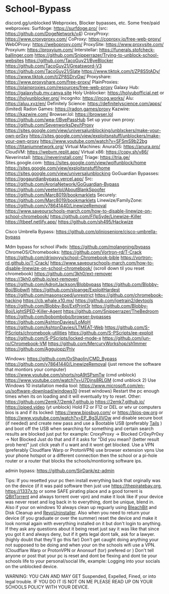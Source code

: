 # School-Bypass
discord.gg/unblocked
Webproxies, Blocker bypasses, etc.
Some free/paid webproxies:
  Surfdoge: https://surfdoge.pro/ (src: https://github.com/DogeNetwork/v4)
  CroxyProxy: https://www.croxyproxy.com/
  CoProxy: https://coproxy.io/free-web-proxy/
  WebOProxy: https://weboproxy.com/
  ProxySite: https://www.proxysite.com/
  Proxyium: https://proxyium.com/
  Interstellar: https://funerals.stofcheck-ballinger.com
  https://github.com/Snipperrazer/Trying-to-unblock-school-websites
  https://github.com/TacoGuy21/ByeBlocker
  https://github.com/TacoGuy21/Greatsword-V3
  https://github.com/TacoGuy21/Slate
  https://www.tiktok.com/t/ZP8S5tADy/
  https://www.tiktok.com/t/ZP8SDrvGw/
  Proxyshare: 
      https://www.proxyshare.com/free-proxy/
  PlainProxies: https://plainproxies.com/resources/free-web-proxy
  Galaxy Hub: https://galaxyhub.my.canva.site
  Holy Unblocker: https://holyubofficial.net or https://holyunblocker.org/
  Incognito: https://incog.works/
  Alu: https://aluu.xyz/en/
  Definitely Science: https://definitelyscience.com/apps/ (limited)
  Radon Games: https://radon.games/proxy
  Kazwire: https://kazwire.com/
  Browser.lol: https://browser.lol
  https://github.com/wea-f/ByePassHub
Set up your own proxy:
  https://github.com/SevenworksDev/tProxy
  https://sites.google.com/view/universalunblocking/unblxckers/make-your-own-pr0xy
  https://sites.google.com/view/exploitsnstuff/unblockers/make-your-own-proxy
  https://www.youtube.com/watch?v=SFSmS9b22bg
  https://titaniumnetwork.org/
Virtual Machines:
  AnuraOS: https://anura.pro/
  CloudVM: https://webvm.replit.app/
  Virtual x86: https://copy.sh/v86/
  Neverinstall: https://neverinstall.com/
  Triage: https://tria.ge/
Sites.google.com:
  https://sites.google.com/view/wolfunblock/home
  https://sites.google.com/view/exploitsnstuff/home
  https://sites.google.com/view/universalunblocking
GoGuardian Bypasses:
  https://gogaurdianbypass.vercel.app/ Src: https://github.com/AroriaNetwork/GoGuardian-Bypass
  https://github.com/yeeterlol/AboutBlankSpoofer
  https://github.com/Marc8019/bookmarklets
Securely:
  https://github.com/Marc8019/bookmarklets
Linewize/FamilyZone:
  https://github.com/v78641440/LinewizeRemoval
  https://www.saveourschools-march.com/how-to-disable-linewize-on-school-chromebook/
  https://github.com/Fl1pSyde/Linewize-Killer
  https://ltbeef.netlify.app/
  https://github.com/sh495/Hackwize

Cisco Umbrella Bypass:
https://github.com/plinioseniore/cisco-umbrella-bypass

Mdm bypass for school iPads:
  https://github.com/molangning/bypass
ChromeOS/Chromebooks:
  https://github.com/Vortron-rd/T-Crack
  https://github.com/drixpyyy/school-Chromebook-bible
  https://vortron-rd.github.io/T-Crack/
  https://www.saveourschools-march.com/how-to-disable-linewize-on-school-chromebook/ (scroll down til you reset chromebook)
  https://github.com/3kh0/ext-remover
  https://3kh0.github.io/ext-remover/
  https://github.com/AdroitJackson/Blobbypass
  https://github.com/Blobby-Boi/Blobwifi
  https://github.com/sloange/ExploitHardest
  https://github.com/masonscped/unrestrict
  https://github.com/chromebook-hacking
  https://cb.whale.x10.mx/
  https://github.com/joetrain2/devtools
  https://github.com/Blobby-Boi/ExtPrint3r
  https://github.com/Blobby-Boi/LightSPED-Killer-Agent
  https://github.com/Snipperrazer/TheBedroom
  https://github.com/bobombobo/browser-bypasses
  https://github.com/AshtonDavies/LoMoH
  https://github.com/AshtonDavies/LTMEAT-Web
  https://github.com/S-PScripts/chromebook-utilities
  https://github.com/S-PScripts/ee-exploit
  https://github.com/S-PScripts/locked-mode-x
  https://github.com/jun-ro/Chromebook-VM
  https://github.com/MercuryWorkshop/sh1mmer
  https://github.com/Agguiopz/Priv
  
Windows:
  https://github.com/0xShaolin/CMD_Bypass
  https://github.com/v78641440/LinewizeRemoval (just remove the software that montiors your computer)
  https://www.youtube.com/shorts/roA9tSPsmTw (cmd unblock)
  https://www.youtube.com/watch?v=U7Djns8RLGM (cmd unblock 2)
  Use  Windows 10 installation media tool: https://www.microsoft.com/en-us/software-download/windows10 (reset windows)
  Restart the pc enough times when its on loading and it will eventually try to reset.
Other:
  https://github.com/2emk7/2emk7.github.io
  https://2emk7.github.io/
  https://piped.video (yt unblock)
  Hold F2 or F12 or DEL or wtv ur computers bios is and if its locked: https://www.biosbug.com/ or https://bios-pw.org or https://www.youtube.com/watch?v=EP_Bg3UIVOw and disable secure boot (if needed) and create new pass and use a Bootable USB (preferably [Tails](https://tails.net/install/index.en.html) ) and boot off the USB
  when searching for something and certain search results are blocked just put for example:
CroxyProxy -> Blocked
Cr0xyPr0xy -> Not Blocked
  Just do that and if it asks for "Did you mean? (better result prob here)" just click yeah if u want and it wont get blocked.
  Use a VPN (preferably Cloudflare Warp or ProtonVPN)
  use browser extension vpns
  Use your phone hotspot or a different connection then the school or a pi-hole router or a router that blocks the schools/montioring software ips.

admin bypass:
  https://github.com/SirDank/ez-admin

Tips:
If you resetted your pc then install everything back that orginally was on the device (if it was paid software then just use https://thepiratebay.org, https://1337x.to or some SAFE pirating place and a good torrent is [QBitTorrent](https://www.qbittorrent.org/) and always torrent over vpn) and make it look like if your device was never reset and log back in to everything, dont be unique, blend in. Also if your on windows 10 always clean up reguarly using [BleachBit](https://www.bleachbit.org/) and Disk Cleanup and [RevoUninstaller](https://www.revouninstaller.com/revo-uninstaller-free-download/). Also when you need to return your device (if you graduate or over the summer) reset the device and make it look normal again with everything installed on it but don't login to anything. If they ask any questions about it being reset just say it was like that since you got it and always deny, but if it gets legal dont talk, ask for a lawyer. (highly doubt that they'll go this far) Don't get caught doing anything your not supposed to be doing and when your on the schools wifi use a VPN. (Cloudflare Warp or ProtonVPN or Anonsurf (tor) prefered or ) Don't tell anyone or post that your pc is reset and dont be flexing and dont tie your schools life to your personal/social life, example: Logging into your socials on the unblocked device.

WARNING:
YOU CAN AND MAY GET Suspended, Expelled, Fined, or into legal trouble. IF YOU DO IT IS NOT ON ME PLEASE READ UP ON YOUR SCHOOLS POLICY WITH YOUR DEVICE.
